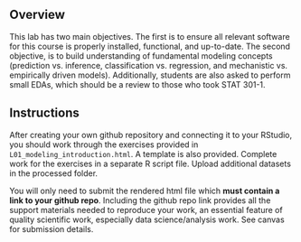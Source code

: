 ## Overview

This lab has two main objectives. The first is to ensure all relevant software for this course is properly installed, functional, and up-to-date. The second objective, is to build understanding of fundamental modeling concepts (prediction vs. inference, classification vs. regression, and mechanistic vs. empirically driven models). Additionally, students are also asked to perform small EDAs, which should be a review to those who took STAT 301-1.

## Instructions

After creating your own github repository and connecting it to your RStudio, you should work through the exercises provided in `L01_modeling_introduction.html`. A template is also provided. Complete work for the exercises in a separate R script file. Upload additional datasets in the processed folder. 

You will only need to submit the rendered html file which **must contain a link to your github repo**. Including the github repo link provides all the support materials needed to reproduce your work, an essential feature of quality scientific work, especially data science/analysis work. See canvas for submission details.

